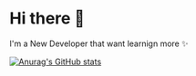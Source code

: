 # Hi there 👋
I'm a New Developer that want learnign more ✨

[![Anurag's GitHub stats](https://github-readme-stats.vercel.app/api?username=DanielOrtGut)](https://github.com/anuraghazra/github-readme-stats)


<!--
**noneda/noneda** is a ✨ _special_ ✨ repository because its `README.md` (this file) appears on your GitHub profile.

Here are some ideas to get you started:

- 🔭 I’m currently working on ...
- 🌱 I’m currently learning ...
- 👯 I’m looking to collaborate on ...
- 🤔 I’m looking for help with ...
- 💬 Ask me about ...
- 📫 How to reach me: ...
- 😄 Pronouns: ...
- ⚡ Fun fact: ...
-->
